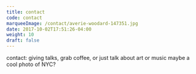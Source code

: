 ```yaml
---
title: contact
code: contact
marqueeImage: /contact/averie-woodard-147351.jpg
date: 2017-10-02T17:51:26-04:00
weight: 10
draft: false
---
```


contact: giving talks, grab coffee, or just talk about art or music
maybe a cool photo of NYC?